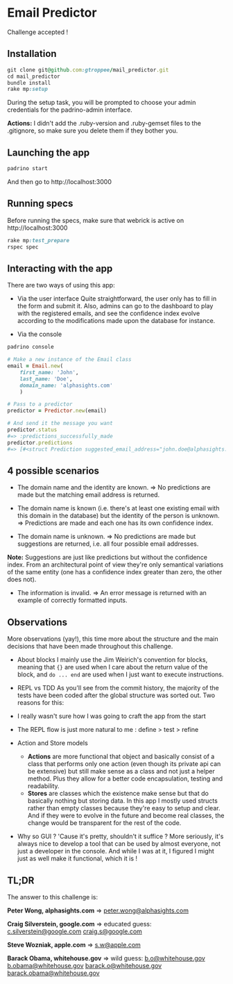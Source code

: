 # Email Predictor

Challenge accepted !

## Installation

```ruby
git clone git@github.com:gtroppee/mail_predictor.git
cd mail_predictor
bundle install
rake mp:setup
```

During the setup task, you will be prompted to choose your admin credentials for the padrino-admin interface.

**Actions:** I didn't add the .ruby-version and .ruby-gemset files to the .gitignore, so make sure you delete them if they bother you.


## Launching the app

```ruby
padrino start
```
And then go to http://localhost:3000

## Running specs

Before running the specs, make sure that webrick is active on http://localhost:3000

```ruby
rake mp:test_prepare
rspec spec
```

## Interacting with the app

There are two ways of using this app:

* Via the user interface
Quite straightforward, the user only has to fill in the form and submit it. Also, admins can go to the dashboard to play with the registered emails, and see the confidence index evolve according to the modifications made upon the database for instance.

* Via the console
```ruby
padrino console

# Make a new instance of the Email class
email = Email.new(
    first_name: 'John',
    last_name: 'Doe', 
    domain_name: 'alphasights.com'
    )

# Pass to a predictor
predictor = Predictor.new(email)

# And send it the message you want
predictor.status 
#=> :predictions_successfully_made
predictor.predictions 
#=> [#<struct Prediction suggested_email_address="john.doe@alphasights.com", confidence_index=100>]
```

## 4 possible scenarios

* The domain name and the identity are known.
=> No predictions are made but the matching email address is returned.

* The domain name is known (i.e. there's at least one existing email with this domain in the database) but the identity of the person is unknown.
=> Predictions are made and each one has its own confidence index.

* The domain name is unknown.
=> No predictions are made but suggestions are returned, i.e. all four possible email addresses.

**Note:** Suggestions are just like predictions but without the confidence index. From an architectural point of view they're only semantical variations of the same entity (one has a confidence index greater than zero, the other does not). 

* The information is invalid.
=> An error message is returned with an example of correctly formatted inputs.


## Observations

More observations (yay!), this time more about the structure and the main decisions that have been made throughout this challenge.

* About blocks
I mainly use the Jim Weirich's convention for blocks, meaning that `{}` are used when I care about the return value of the block, and `do ... end` are used when I just want to execute instructions.

* REPL vs TDD
As you'll see from the commit history, the majority of the tests have been coded after the global structure was sorted out. Two reasons for this:
 * I really wasn't sure how I was going to craft the app from the start
 * The REPL flow is just more natural to me : define > test > refine

* Action and Store models
    * **Actions** are more functional that object and basically consist of a class that performs only one action (even though its private api can be extensive) but still make sense as a class and not just a helper method. Plus they allow for a better code encapsulation, testing and readability.
    * **Stores** are classes which the existence make sense but that do basically nothing but storing data. In this app I mostly used structs rather than empty classes because they're easy to setup and clear. And if they were to evolve in the future and become real classes, the change would be transparent for the rest of the code.

* Why so GUI ?
'Cause it's pretty, shouldn't it suffice ? More seriously, it's always nice to develop a tool that can be used by almost everyone, not just a developer in the console. And while I was at it, I figured I might just as well make it functional, which it is !


## TL;DR

The answer to this challenge is:

**Peter Wong, alphasights.com**
=> peter.wong@alphasights.com

**Craig Silverstein, google.com**
=> educated guess: 
c.silverstein@google.com
craig.s@google.com

**Steve Wozniak, apple.com**
=> s.w@apple.com

**Barack Obama, whitehouse.gov**
=> wild guess: 
b.o@whitehouse.gov 
b.obama@whitehouse.gov 
barack.o@whitehouse.gov 
barack.obama@whitehouse.gov

